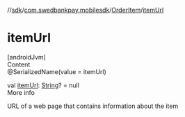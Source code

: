 //[sdk](../../../index.md)/[com.swedbankpay.mobilesdk](../index.md)/[OrderItem](index.md)/[itemUrl](item-url.md)



# itemUrl  
[androidJvm]  
Content  
@SerializedName(value = itemUrl)  
  
val [itemUrl](item-url.md): [String](https://kotlinlang.org/api/latest/jvm/stdlib/kotlin/-string/index.html)? = null  
More info  


URL of a web page that contains information about the item

  



